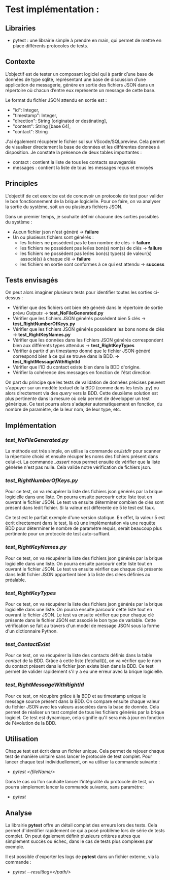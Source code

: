 # Test implémentation :

## Librairies 
- pytest : une librairie simple à prendre en main, qui permet de mettre en place différents protocoles de tests.

## Contexte 
L’objectif est de tester un composant logiciel qui à partir d’une base de données de type sqlite, représentant une base de discussion d’une application de messagerie, génère en sortie des fichiers JSON dans un répertoire où chacun d’entre eux représente un message de cette base.

Le format du fichier JSON attendu en sortie est :
- "id": Integer,
- "timestamp": Integer,
- "direction": String [originated or destinating],
- "content": String [base 64],
- "contact": String

J'ai également récupérer le fichier sql sur VScode/SQLpreview. Cela permet de visualiser directement la base de données et les différentes données à disposition.
Je constate la présence de deux tables importantes :
- contact : contient la liste de tous les contacts sauvegardés
- messages : contient la liste de tous les messages reçus et envoyés

## Principles
L'objectif de cet exercice est de concevoir un protocole de test pour valider le bon fonctionnement de la brique logicielle. Pour ce faire, on va analyser la sortie du système, soit un ou plusieurs fichiers JSON.

Dans un premier temps, je souhaite définir chacune des sorties possibles du système :
- Aucun fichier json n'est généré &rarr; **failure**
- Un ou plusieurs fichiers sont générés :
    - les fichiers ne possèdent pas le bon nombre de clés &rarr; **failure**
    - les fichiers ne possèdent pas le/les bon(s) nom(s) de clés &rarr; **failure**
    - les fichiers ne possèdent pas le/les bon(s) type(s) de valeur(s) associé(s) à chaque clé &rarr; **failure**
    - les fichiers en sortie sont conformes à ce qui est attendu &rarr; **success**

## Tests envisagés
On peut alors imaginer plusieurs tests pour identifier toutes les sorties ci-dessus :
- Vérifier que des fichiers ont bien été généré dans le répertoire de sortie prévu _Outputs_ &rarr; **test_NoFileGenerated.py**
- Vérifier que les fichiers JSON générés possèdent bien 5 clés &rarr; **test_RightNumberOfKeys.py**
- Vérifier que les fichiers JSON générés possèdent les bons noms de clés &rarr; **test_RightKeyNames.py**
- Vérifier que les données dans les fichiers JSON générés correspondent bien aux différents types attendus &rarr; **test_RightKeyTypes**
- Vérifier à partir d'un timestamp donné que le fichier JSON généré correspond bien à ce qui se trouve dans la BDD. &rarr; **test_RightMessageWithRightId**
- Vérifier que l'ID du contact existe bien dans la BDD d'origine. 
- Vérifier la cohérence des messages en fonction de l'état direction

On part du principe que les tests de validation de données précises peuvent s'appuyer sur un modèle textuel de la BDD (comme dans les tests .py) ou alors directement via des _query_ vers la BDD. Cette deuxième solution est plus pertinente dans la mesure où cela permet de développer un test générique. Ce test pourra alors s'adapter automatiquement en fonction, du nombre de paramètre, de la leur nom, de leur type, etc.

## Implémentation

### _test_NoFileGenerated.py_
La méthode est très simple, on utilise la commande _os.listdir_ pour scanner la répertoire choisi et ensuite récuper les noms des fichiers présent dans celui-ci. La commande __assert_ nous permet ensuite de vérifier que la liste générée n'est pas nulle. Cela valide notre vérification de fichiers json.

### _test_RightNumberOfKeys.py_
Pour ce test, on va récupérer la liste des fichiers json générés par la brique logicielle dans une liste. On pourra ensuite parcourir cette liste tout en ouvrant le fichier JSON. Le test va ensuite déterminer combien de clés sont présent dans ledit fichier. Si la valeur est différente de 5 le test est faux. 

Ce test est le parfait exemple d'une version statique. En effet, la valeur 5 est écrit directement dans le test, là où une implémentation via une requête BDD pour déterminer le nombre de paramètre requis, serait beaucoup plus pertinente pour un protocole de test auto-suffiant. 

### _test_RightKeyNames.py_
Pour ce test, on va récupérer la liste des fichiers json générés par la brique logicielle dans une liste. On pourra ensuite parcourir cette liste tout en ouvrant le fichier JSON. Le test va ensuite vérifier que chaque clé présente dans ledit fichier JSON appartient bien à la liste des clées définies au préalable.

### _test_RightKeyTypes_
Pour ce test, on va récupérer la liste des fichiers json générés par la brique logicielle dans une liste. On pourra ensuite parcourir cette liste tout en ouvrant le fichier JSON. Le test va ensuite vérifier que pour chaque clé présente dans le fichier JSON est associé le bon type de variable. Cette vérification se fait au travers d'un model de message JSON sous la forme d'un dictionnaire Python.

### _test_ContactExist_
Pour ce test, on va récupérer la liste des contacts définis dans la table _contact_ de la BDD. Grâce à cette liste (fetchall()), on va vérifier que le nom du contact présent dans le fichier json existe bien dans la BDD. Ce test permet de valider rapidement s'il y a eu une erreur avec la brique logicielle.

### _test_RightMessageWithRightId_
Pour ce test, on récupère grâce à la BDD et au timestamp unique le message source présent dans la BDD. On compare ensuite chaque valeur du fichier JSON avec les valeurs associées dans la base de donnée. Cela permet de réaliser un test complet de tous les fichiers générés par la brique logiciel. Ce test est dynamique, cela signifie qu'il sera mis à jour en fonction de l'évolution de la BDD. 

## Utilisation
Chaque test est écrit dans un fichier unique. Cela permet de rejouer chaque test de manière unitaire sans lancer le protocole de test complet. 
Pour lancer chaque test individuellement, on va utiliser la commande suivante :
- _pytest </fileName/>_ 

Dans le cas où l'on souhaite lancer l'intégralité du protocole de test, on pourra simplement lancer la commande suivante, sans paramètre:
- _pytest_

## Analyse 
La librairie **pytest** offre un détail complet des erreurs lors des tests. Cela permet d'identifier rapidement ce qui a posé problème lors de série de tests complet. On peut également définir plusieurs critères autres que simplement succès ou échec, dans le cas de tests plus complexes par exemple. 

Il est possible d'exporter les logs de **pytest** dans un fichier externe, via la commande :
- _pytest --resultlog=</path/>_